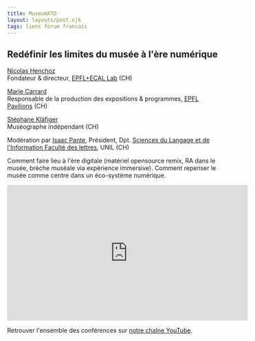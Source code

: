 ```yaml
---
title: MuseumXTD  
layout: layouts/post.njk
tags: liens forum francais 
---
```

## Redéfinir les limites du musée à l'ère numérique

[Nicolas Henchoz](https://www.linkedin.com/in/nicolas-henchoz-32ab902/)  
Fondateur & directeur, [EPFL+ECAL Lab](https://epfl-ecal-lab.ch/) (CH)

[Marie Carrard](https://www.linkedin.com/in/carrard-marie-2264b132/)   
Responsable de la production des expositions & programmes, [EPFL Pavilions](https://epfl-pavilions.ch/fr) (CH)

[Stéphane Kläfiger](https://museographie.ch/)  
Muséographe indépendant (CH)

Modération par [Isaac Pante](https://www.linkedin.com/in/isaacpante/?originalSubdomain=ch), Président, Dpt. [Sciences du Langage et de l'Information Faculté des lettres](https://www.unil.ch/sli/fr/home.html), UNIL (CH)  

Comment faire lieu à l'ère digitale (matériel opensource remix, RA dans le musée, brèche muséale via expérience immersive). Comment repenser le musée comme centre dans un éco-système numérique. 

<iframe width="560" height="315" src="https://www.youtube.com/embed/5F0KZHV_IF8" title="YouTube video player" frameborder="0" allow="accelerometer; autoplay; clipboard-write; encrypted-media; gyroscope; picture-in-picture" allowfullscreen></iframe>
  
Retrouver l'ensemble des conférences sur [notre chaîne YouTube](https://www.youtube.com/channel/UCTZJM5WsXDkH8QgMdACUNyw).  